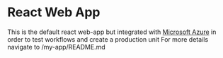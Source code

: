 # React Web App

This is the default react web-app but integrated with [Microsoft Azure](https://azure.microsoft.com/en-gb/) in order to test workflows and create a production unit
For more details navigate to /my-app/README.md 